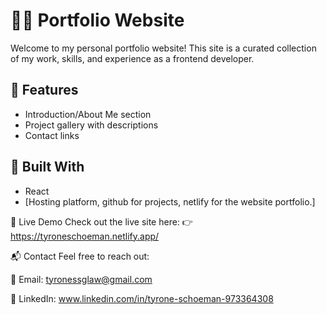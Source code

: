 # 🧑‍💻 Portfolio Website

Welcome to my personal portfolio website! This site is a curated collection of my work, skills, and experience as a frontend developer.

## 🌟 Features

- Introduction/About Me section
- Project gallery with descriptions
- Contact links

## 🔧 Built With

- React
- [Hosting platform, github for projects, netlify for the website portfolio.]

🔗 Live Demo
Check out the live site here:
👉 https://tyroneschoeman.netlify.app/

📬 Contact
Feel free to reach out:

📧 Email: tyronessglaw@gmail.com

💼 LinkedIn: www.linkedin.com/in/tyrone-schoeman-973364308
